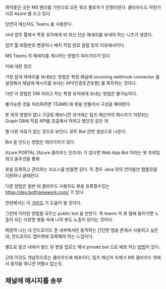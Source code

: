 재직중인 곳은 MS 벤더를 기반으로 모든 워크 플로우가 진행이된다. 클라우드도 마찬가지로 Azure 를 쓰고 있다.

당연히 메신저도 Teams 를 사용한다.

사내 업무 툴에서 특정 유저에게 비 회신 단순 메세지를 보내야 하는 니즈가 생겼다.

업무 툴 비밀번호 변경이나 배치 작업 완료 알람 등의 이유에서이다. 

MS Teams 의 메세지를 게시하는 방법이 여러가지가 있다.

이에 대한 정리

가장 쉽게 메세지를 보내보는 방법은 특정 채널에 incoming webhook connector 를 설정해서 채널에 메시지를 보내는 API(인증토큰포함) 를 획득하는 것이다.

다만 이 방법은 DM 이라고 하는 특정 유저에게 보내는 방법은 불가능하다.

불가능한 것을 처리하려면 TEAMS 에 봇을 만들어서 구성을 해야한다.

봇 외의 방법이 없나 구글링 해보니깐 과거에는 팀즈 메신저의 메시지가 저장되는 Graph DB에 직접 API를 호출해서 하려고 했던것 같은 데

별 다른 자료가 없는 것으로 보인다. 모두 Bot 관련 생성으로 나온다.

Bot 을 만드는 방법은 여러가지가 있다.

Azure PORTAL (Azure 클라우드 인프라) 가 있다면 Web App Bot 이라는 봇 프레임워크 솔루션을 통해

봇을 등록하고 관리하는 리소스를 만들면 된다. 이 경우 Java 외의 언어들만 탬플릿을 지원하니 골때린다.

다른 방법은 일반 비 클라우드 사용자도 봇을 등록할수있는 https://dev.botframework.com/ 가 있다.

관련해서는 이 [가이드](https://docs.microsoft.com/en-us/microsoftteams/platform/resources/bot-v3/bots-create) 가 도움이 될 것이다.

그런데 이러한 방법들 모두는 public bot 을 만든다. 즉 teams 의 봇 탬에 들어가면 노출이 되는 다양한 봇들 속에 나의 봇도 노출이 된다는 것이다.

뭐랄까 나는 내 안드로이드 폰 내부에서만 동작하는 간단한 앱을 폰에서 사용하고 싶은데, 안드로이드 앱마켓에 등록해야 하는 느낌이다.

별도로 팀즈 내에서 빌드 된 봇을 업로드 해서 private bot 으로 배포 하는 [방법](https://docs.microsoft.com/en-us/microsoftteams/platform/concepts/deploy-and-publish/apps-upload)이 있다.

근데 이것도 개념적으로는 클라우드에 배포이다, 팀즈 메신저 자체가 MS 클라우드 위에서 동작을 하니깐 어쩔수 없는듯.


## 채널에 메시지를 송부

